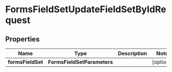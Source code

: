 

# FormsFieldSetUpdateFieldSetByIdRequest


## Properties

| Name | Type | Description | Notes |
|------------ | ------------- | ------------- | -------------|
|**formsFieldSet** | **FormsFieldSetParameters** |  |  [optional] |



